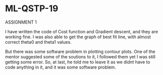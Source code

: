 # ML-QSTP-19
ASSIGNMENT 1

I have written the code of Cost function and Gradient descent, and they are working fine. I was also able to get the graph of best fit line, with almost correct theta0 and theta1 values. 

But there was some software problem in plotting contour plots. One of the mentor suggested some of the soutions to it, I followed them yet I was still getting some error. So, at last, he told me to leave it as we didnt have to code anything in it, and it was some software problem.
